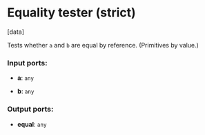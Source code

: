 # Equality tester (strict)

[data]

Tests whether `a` and `b` are equal by reference. (Primitives by value.) 

### Input ports:

* __a__: `any`


* __b__: `any`

### Output ports:

* __equal__: `any`

